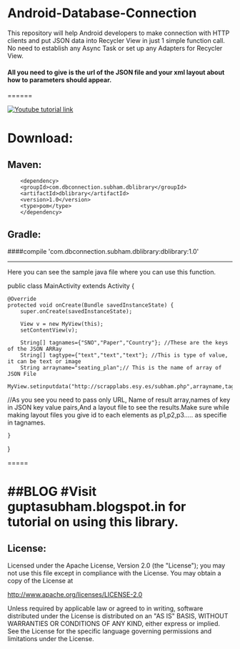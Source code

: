 # Android-Database-Connection
This repository will help Android developers to make connection with HTTP clients and put JSON data into Recycler View in just 1 simple function call. No need to establish any Async Task or set up any Adapters for Recycler View.
#### All you need to give is the url of the JSON file and your xml layout about how to parameters should appear.

======


[![Youtube tutorial link](http://img.youtube.com/vi/https://www.youtube.com/watch?v=UoWdr-Fgla8/0.jpg)](http://www.youtube.com/watch?v=https://www.youtube.com/watch?v=UoWdr-Fgla8)

# Download:

## Maven:
        <dependency>
        <groupId>com.dbconnection.subham.dblibrary</groupId>
        <artifactId>dblibrary</artifactId>
        <version>1.0</version>
        <type>pom</type>
        </dependency>


## Gradle:

####compile 'com.dbconnection.subham.dblibrary:dblibrary:1.0'


---


Here you can see the sample java file where you can use this function.


public class MainActivity extends Activity {

    @Override
    protected void onCreate(Bundle savedInstanceState) {
        super.onCreate(savedInstanceState);

        View v = new MyView(this);
        setContentView(v);

        String[] tagnames={"SNO","Paper","Country"}; //These are the keys of the JSON ARRay
        String[] tagtype={"text","text","text"}; //This is type of value, it can be text or image
        String arrayname="seating_plan";// This is the name of array of JSON File
         MyView.setinputdata("http://scrapplabs.esy.es/subham.php",arrayname,tagnames,tagtype,R.layout.list_card_view);

//As you see you need to pass only URL, Name of result array,names of key in JSON key value pairs,And a layout file to see the results.Make sure while making layout files you give id to each elements as p1,p2,p3..... as specifie in tagnames.


    }

}

=====

##BLOG
#Visit guptasubham.blogspot.in for tutorial on using this library.
====
## License:


Licensed under the Apache License, Version 2.0 (the "License");
you may not use this file except in compliance with the License.
You may obtain a copy of the License at

   http://www.apache.org/licenses/LICENSE-2.0

Unless required by applicable law or agreed to in writing, software
distributed under the License is distributed on an "AS IS" BASIS,
WITHOUT WARRANTIES OR CONDITIONS OF ANY KIND, either express or implied.
See the License for the specific language governing permissions and
limitations under the License.
